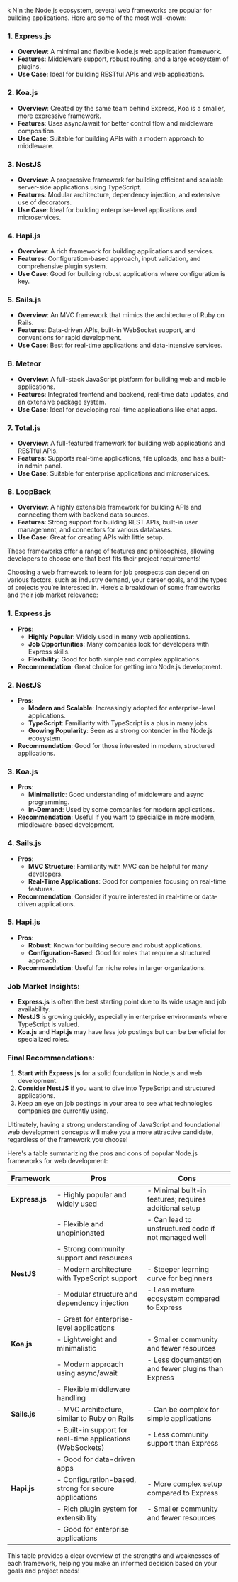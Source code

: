 

k NIn the Node.js ecosystem, several web frameworks are popular for building applications. Here are some of the most well-known:

### 1. **Express.js**
- **Overview**: A minimal and flexible Node.js web application framework.
- **Features**: Middleware support, robust routing, and a large ecosystem of plugins.
- **Use Case**: Ideal for building RESTful APIs and web applications.

### 2. **Koa.js**
- **Overview**: Created by the same team behind Express, Koa is a smaller, more expressive framework.
- **Features**: Uses async/await for better control flow and middleware composition.
- **Use Case**: Suitable for building APIs with a modern approach to middleware.

### 3. **NestJS**
- **Overview**: A progressive framework for building efficient and scalable server-side applications using TypeScript.
- **Features**: Modular architecture, dependency injection, and extensive use of decorators.
- **Use Case**: Ideal for building enterprise-level applications and microservices.

### 4. **Hapi.js**
- **Overview**: A rich framework for building applications and services.
- **Features**: Configuration-based approach, input validation, and comprehensive plugin system.
- **Use Case**: Good for building robust applications where configuration is key.

### 5. **Sails.js**
- **Overview**: An MVC framework that mimics the architecture of Ruby on Rails.
- **Features**: Data-driven APIs, built-in WebSocket support, and conventions for rapid development.
- **Use Case**: Best for real-time applications and data-intensive services.

### 6. **Meteor**
- **Overview**: A full-stack JavaScript platform for building web and mobile applications.
- **Features**: Integrated frontend and backend, real-time data updates, and an extensive package system.
- **Use Case**: Ideal for developing real-time applications like chat apps.

### 7. **Total.js**
- **Overview**: A full-featured framework for building web applications and RESTful APIs.
- **Features**: Supports real-time applications, file uploads, and has a built-in admin panel.
- **Use Case**: Suitable for enterprise applications and microservices.

### 8. **LoopBack**
- **Overview**: A highly extensible framework for building APIs and connecting them with backend data sources.
- **Features**: Strong support for building REST APIs, built-in user management, and connectors for various databases.
- **Use Case**: Great for creating APIs with little setup.

These frameworks offer a range of features and philosophies, allowing developers to choose one that best fits their project requirements!




Choosing a web framework to learn for job prospects can depend on various factors, such as industry demand, your career goals, and the types of projects you’re interested in. Here’s a breakdown of some frameworks and their job market relevance:

### 1. **Express.js**
- **Pros**: 
  - **Highly Popular**: Widely used in many web applications.
  - **Job Opportunities**: Many companies look for developers with Express skills.
  - **Flexibility**: Good for both simple and complex applications.
- **Recommendation**: Great choice for getting into Node.js development.

### 2. **NestJS**
- **Pros**: 
  - **Modern and Scalable**: Increasingly adopted for enterprise-level applications.
  - **TypeScript**: Familiarity with TypeScript is a plus in many jobs.
  - **Growing Popularity**: Seen as a strong contender in the Node.js ecosystem.
- **Recommendation**: Good for those interested in modern, structured applications.

### 3. **Koa.js**
- **Pros**: 
  - **Minimalistic**: Good understanding of middleware and async programming.
  - **In-Demand**: Used by some companies for modern applications.
- **Recommendation**: Useful if you want to specialize in more modern, middleware-based development.

### 4. **Sails.js**
- **Pros**: 
  - **MVC Structure**: Familiarity with MVC can be helpful for many developers.
  - **Real-Time Applications**: Good for companies focusing on real-time features.
- **Recommendation**: Consider if you’re interested in real-time or data-driven applications.

### 5. **Hapi.js**
- **Pros**: 
  - **Robust**: Known for building secure and robust applications.
  - **Configuration-Based**: Good for roles that require a structured approach.
- **Recommendation**: Useful for niche roles in larger organizations.

### Job Market Insights:
- **Express.js** is often the best starting point due to its wide usage and job availability.
- **NestJS** is growing quickly, especially in enterprise environments where TypeScript is valued.
- **Koa.js** and **Hapi.js** may have less job postings but can be beneficial for specialized roles.

### Final Recommendations:
1. **Start with Express.js** for a solid foundation in Node.js and web development.
2. **Consider NestJS** if you want to dive into TypeScript and structured applications.
3. Keep an eye on job postings in your area to see what technologies companies are currently using.

Ultimately, having a strong understanding of JavaScript and foundational web development concepts will make you a more attractive candidate, regardless of the framework you choose!




Here's a table summarizing the pros and cons of popular Node.js frameworks for web development:

| Framework   | Pros                                                   | Cons                                                   |
|-------------|--------------------------------------------------------|--------------------------------------------------------|
| **Express.js** | - Highly popular and widely used                    | - Minimal built-in features; requires additional setup |
|             | - Flexible and unopinionated                           | - Can lead to unstructured code if not managed well    |
|             | - Strong community support and resources               |                                                        |
| **NestJS**   | - Modern architecture with TypeScript support         | - Steeper learning curve for beginners                 |
|             | - Modular structure and dependency injection           | - Less mature ecosystem compared to Express            |
|             | - Great for enterprise-level applications              |                                                        |
| **Koa.js**   | - Lightweight and minimalistic                        | - Smaller community and fewer resources                |
|             | - Modern approach using async/await                    | - Less documentation and fewer plugins than Express    |
|             | - Flexible middleware handling                          |                                                        |
| **Sails.js** | - MVC architecture, similar to Ruby on Rails         | - Can be complex for simple applications               |
|             | - Built-in support for real-time applications (WebSockets)| - Less community support than Express                   |
|             | - Good for data-driven apps                             |                                                        |
| **Hapi.js**  | - Configuration-based, strong for secure applications | - More complex setup compared to Express               |
|             | - Rich plugin system for extensibility                 | - Smaller community and fewer resources                 |
|             | - Good for enterprise applications                      |                                                        |

This table provides a clear overview of the strengths and weaknesses of each framework, helping you make an informed decision based on your goals and project needs!

